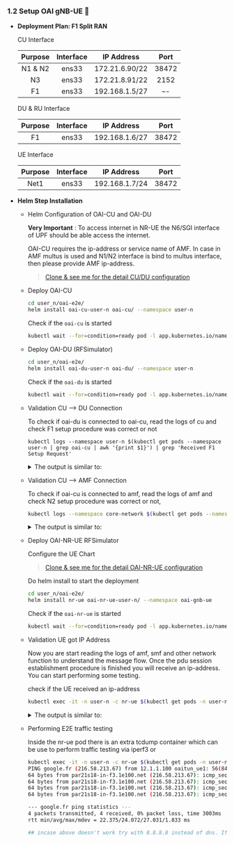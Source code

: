 ### 1.2 Setup OAI gNB-UE 🗼

* **Deployment Plan: F1 Split RAN**

    CU Interface

    | Purpose | Interface |   IP Address   | Port  |
    |:-------:|:---------:|:--------------:|:-----:|
    | N1 & N2 |   ens33   | 172.21.6.90/22 | 38472 |
    |   N3    |   ens33   | 172.21.8.91/22 | 2152  |
    |   F1    |   ens33   | 192.168.1.5/27 |  –-   |

    DU & RU Interface

    | Purpose | Interface |   IP Address   | Port  |
    |:-------:|:---------:|:--------------:|:-----:|
    |   F1    |   ens33   | 192.168.1.6/27 | 38472 |


    UE Interface

    | Purpose | Interface |   IP Address   | Port  |
    |:-------:|:---------:|:--------------:|:-----:|
    |  Net1   |   ens33   | 192.168.1.7/24 | 38472 |

* **Helm Step Installation**

    * Helm Configuration of OAI-CU and OAI-DU
    
       
        **Very Important** : To access internet in NR-UE the N6/SGI interface of UPF should be able access the internet. 

        OAI-CU requires the ip-address or service name of AMF. In case in AMF multus is used and N1/N2 interface is bind to multus interface, then please provide AMF ip-address. 

        > [Clone & see me for the detail CU/DU configuration](https://github.com/adaptivenetworklab/AN-OPEN-NETRA-VNF/tree/main/user_n/oai-e2e)

    * Deploy OAI-CU 
    
        ```bash
        cd user_n/oai-e2e/
        helm install oai-cu-user-n oai-cu/ --namespace user-n
        ```
        
        Check if the `oai-cu` is started 
        
        ```bash
        kubectl wait --for=condition=ready pod -l app.kubernetes.io/name=oai-cu-user-n --namespace user-n --timeout=3m
        ```
        
    * Deploy OAI-DU (RFSimulator)
    
         ```bash
        cd user_n/oai-e2e/
        helm install oai-du-user-n oai-du/ --namespace user-n
        ```
        
        Check if the `oai-du` is started 
        
        ```bash
        kubectl wait --for=condition=ready pod -l app.kubernetes.io/name=oai-du-user-n --namespace user-n --timeout=3m
        ```
        
    * Validation CU --> DU Connection
    
        To check if oai-du is connected to oai-cu, read the logs of cu and check F1 setup procedure was correct or not
        
        ```console
        kubectl logs --namespace user-n $(kubectl get pods --namespace user-n | grep oai-cu | awk '{print $1}') | grep 'Received F1 Setup Request'
        ```

        <details>
        <summary>The output is similar to:</summary>

        ```console
        838801.974035 [NR_RRC] I Received F1 Setup Request from gNB_DU 3584 (oai-du-rfsim) on assoc_id 189
        ```
        </details>

    * Validation CU --> AMF Connection
    
        To check if oai-cu is connected to amf, read the logs of amf and check N2 setup procedure was correct or not, 

        ```bash
        kubectl logs --namespace core-network $(kubectl get pods --namespace core-network | grep oai-amf| awk '{print $1}') | grep 'Connected'
        ```

        <details>
        <summary>The output is similar to:</summary>

        ```console
        Defaulted container "amf" out of: amf, init (init)
        [2023-12-12 10:49:54.879] [amf_app] [info] |      1      |    Connected     |        0xe000        |       oai-cu           |               001, 01              | 
        [2023-12-12 10:50:14.880] [amf_app] [info] |      1      |    Connected     |        0xe000        |       oai-cu           |               001, 01              | 
        [2023-12-12 10:50:34.880] [amf_app] [info] |      1      |    Connected     |        0xe000        |       oai-cu           |               001, 01              | 
        [2023-12-12 10:50:54.880] [amf_app] [info] |      1      |    Connected     |        0xe000        |       oai-cu           |               001, 01              | 
        [2023-12-12 10:51:14.880] [amf_app] [info] |      1      |    Connected     |        0xe000        |       oai-cu           |               001, 01              | 
        ```
        </details>

             
    * Deploy OAI-NR-UE RFSimulator

        Configure the UE Chart
        
        > [Clone & see me for the detail OAI-NR-UE configuration](https://github.com/adaptivenetworklab/AN-OPEN-NETRA-VNF/blob/main/user_n/oai-e2e/oai-nr-ue/values.yaml)
        
        Do helm install to start the deployment
        
        ```bash
        cd user_n/oai-e2e/
        helm install nr-ue oai-nr-ue-user-n/ --namespace oai-gnb-ue
        ```
        Check if the `oai-nr-ue` is started 
        
        ```bash
        kubectl wait --for=condition=ready pod -l app.kubernetes.io/name=oai-nr-ue-user-n --timeout=3m --namespace user-n
        ```
    * Validation UE got IP Address

        Now you are start reading the logs of amf, smf and other network function to understand the message flow. Once the pdu session establishment procedure is finished you will receive an ip-address. You can start performing some testing. 

        check if the UE received an ip-address

        ```bash
        kubectl exec -it -n user-n -c nr-ue $(kubectl get pods -n user-n | grep oai-nr-ue-user-n | awk '{print $1}') -- ifconfig oaitun_ue1 | grep -E '(^|\s)inet($|\s)' | awk '{print $2}'
        ```

        <details>
        <summary>The output is similar to:</summary>

        ```console
        12.1.1.100
        ```
        </details>

    * Performing E2E traffic testing
        
        Inside the nr-ue pod there is an extra tcdump container which can be use to perform traffic testing via iperf3 or 

        ``` bash
        kubectl exec -it -n user-n -c nr-ue $(kubectl get pods -n user-n | grep oai-nr-ue-user-n | awk '{print $1}') -- ping -I oaitun_ue1 -c4 google.fr
        PING google.fr (216.58.213.67) from 12.1.1.100 oaitun_ue1: 56(84) bytes of data.
        64 bytes from par21s18-in-f3.1e100.net (216.58.213.67): icmp_seq=1 ttl=117 time=27.0 ms
        64 bytes from par21s18-in-f3.1e100.net (216.58.213.67): icmp_seq=2 ttl=117 time=22.3 ms
        64 bytes from par21s18-in-f3.1e100.net (216.58.213.67): icmp_seq=3 ttl=117 time=24.1 ms
        64 bytes from par21s18-in-f3.1e100.net (216.58.213.67): icmp_seq=4 ttl=117 time=22.7 ms

        --- google.fr ping statistics ---
        4 packets transmitted, 4 received, 0% packet loss, time 3003ms
        rtt min/avg/max/mdev = 22.375/24.072/27.031/1.833 ms

        ## incase above doesn't work try with 8.8.8.8 instead of dns. If that works then probably you have't configure dns properly in SMF. 
        ```
